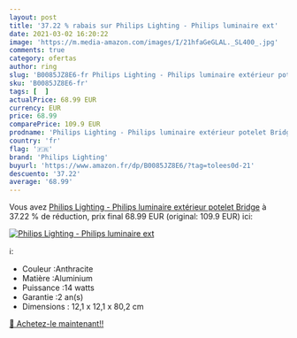 ```yaml
---
layout: post
title: '37.22 % rabais sur Philips Lighting - Philips luminaire ext'
date: 2021-03-02 16:20:22
image: 'https://m.media-amazon.com/images/I/21hfaGeGLAL._SL400_.jpg'
comments: true
category: ofertas
author: ring
slug: 'B0085JZ8E6-fr Philips Lighting - Philips luminaire extérieur potelet Bridge'
sku: 'B0085JZ8E6-fr'
tags: [  ]
actualPrice: 68.99 EUR
currency: EUR
price: 68.99
comparePrice: 109.9 EUR
prodname: 'Philips Lighting - Philips luminaire extérieur potelet Bridge'
country: 'fr'
flag: '🇫🇷'
brand: 'Philips Lighting'
buyurl: 'https://www.amazon.fr/dp/B0085JZ8E6/?tag=tolees0d-21'
descuento: '37.22'
average: '68.99'
---
```


Vous avez [Philips Lighting - Philips luminaire extérieur potelet Bridge](https://www.amazon.fr/dp/B0085JZ8E6/?tag=tolees0d-21)  à  37.22 % de réduction, prix final  68.99 EUR (original: 109.9 EUR) ici:

[![Philips Lighting - Philips luminaire ext](https://m.media-amazon.com/images/I/21hfaGeGLAL._SL400_.jpg)](https://www.amazon.fr/dp/B0085JZ8E6/?tag=tolees0d-21)

ℹ️:

- Couleur :Anthracite
- Matière :Aluminium
- Puissance :14 watts
- Garantie :2 an(s)
- Dimensions : 12,1 x 12,1 x 80,2 cm

[🛒 Achetez-le maintenant!!](https://www.amazon.fr/dp/B0085JZ8E6/?tag=tolees0d-21)
